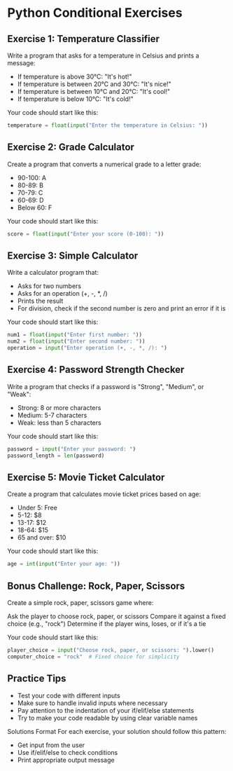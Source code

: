 # Python Conditional Exercises

## Exercise 1: Temperature Classifier
Write a program that asks for a temperature in Celsius and prints a message:

- If temperature is above 30°C: "It's hot!"
- If temperature is between 20°C and 30°C: "It's nice!"
- If temperature is between 10°C and 20°C: "It's cool!"
- If temperature is below 10°C: "It's cold!"

Your code should start like this:

```py
temperature = float(input("Enter the temperature in Celsius: "))
```

## Exercise 2: Grade Calculator
Create a program that converts a numerical grade to a letter grade:

- 90-100: A
- 80-89: B
- 70-79: C
- 60-69: D
- Below 60: F

Your code should start like this:

```py
score = float(input("Enter your score (0-100): "))
```

## Exercise 3: Simple Calculator
Write a calculator program that:

- Asks for two numbers
- Asks for an operation (+, -, *, /)
- Prints the result
- For division, check if the second number is zero and print an error if it is

Your code should start like this:
```py
num1 = float(input("Enter first number: "))
num2 = float(input("Enter second number: "))
operation = input("Enter operation (+, -, *, /): ")
```

## Exercise 4: Password Strength Checker
Write a program that checks if a password is "Strong", "Medium", or "Weak":

- Strong: 8 or more characters
- Medium: 5-7 characters
- Weak: less than 5 characters

Your code should start like this:

```py
password = input("Enter your password: ")
password_length = len(password)
```

## Exercise 5: Movie Ticket Calculator
Create a program that calculates movie ticket prices based on age:

- Under 5: Free
- 5-12: $8
- 13-17: $12
- 18-64: $15
- 65 and over: $10

Your code should start like this:

```py
age = int(input("Enter your age: "))
```

## Bonus Challenge: Rock, Paper, Scissors
Create a simple rock, paper, scissors game where:

Ask the player to choose rock, paper, or scissors
Compare it against a fixed choice (e.g., "rock")
Determine if the player wins, loses, or if it's a tie


Your code should start like this:

```py
player_choice = input("Choose rock, paper, or scissors: ").lower()
computer_choice = "rock"  # Fixed choice for simplicity
```

## Practice Tips

- Test your code with different inputs
- Make sure to handle invalid inputs where necessary
- Pay attention to the indentation of your if/elif/else statements
- Try to make your code readable by using clear variable names

Solutions Format
For each exercise, your solution should follow this pattern:

- Get input from the user
- Use if/elif/else to check conditions
- Print appropriate output message